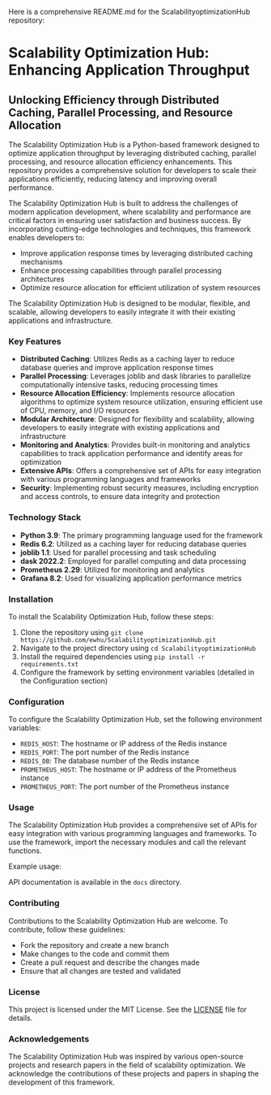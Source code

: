 Here is a comprehensive README.md for the ScalabilityoptimizationHub repository:

# Scalability Optimization Hub: Enhancing Application Throughput
## Unlocking Efficiency through Distributed Caching, Parallel Processing, and Resource Allocation

The Scalability Optimization Hub is a Python-based framework designed to optimize application throughput by leveraging distributed caching, parallel processing, and resource allocation efficiency enhancements. This repository provides a comprehensive solution for developers to scale their applications efficiently, reducing latency and improving overall performance.

The Scalability Optimization Hub is built to address the challenges of modern application development, where scalability and performance are critical factors in ensuring user satisfaction and business success. By incorporating cutting-edge technologies and techniques, this framework enables developers to:

* Improve application response times by leveraging distributed caching mechanisms
* Enhance processing capabilities through parallel processing architectures
* Optimize resource allocation for efficient utilization of system resources

The Scalability Optimization Hub is designed to be modular, flexible, and scalable, allowing developers to easily integrate it with their existing applications and infrastructure.

### Key Features

* **Distributed Caching**: Utilizes Redis as a caching layer to reduce database queries and improve application response times
* **Parallel Processing**: Leverages joblib and dask libraries to parallelize computationally intensive tasks, reducing processing times
* **Resource Allocation Efficiency**: Implements resource allocation algorithms to optimize system resource utilization, ensuring efficient use of CPU, memory, and I/O resources
* **Modular Architecture**: Designed for flexibility and scalability, allowing developers to easily integrate with existing applications and infrastructure
* **Monitoring and Analytics**: Provides built-in monitoring and analytics capabilities to track application performance and identify areas for optimization
* **Extensive APIs**: Offers a comprehensive set of APIs for easy integration with various programming languages and frameworks
* **Security**: Implementing robust security measures, including encryption and access controls, to ensure data integrity and protection

### Technology Stack

* **Python 3.9**: The primary programming language used for the framework
* **Redis 6.2**: Utilized as a caching layer for reducing database queries
* **joblib 1.1**: Used for parallel processing and task scheduling
* **dask 2022.2**: Employed for parallel computing and data processing
* **Prometheus 2.29**: Utilized for monitoring and analytics
* **Grafana 8.2**: Used for visualizing application performance metrics

### Installation

To install the Scalability Optimization Hub, follow these steps:

1. Clone the repository using `git clone https://github.com/ewhu/ScalabilityoptimizationHub.git`
2. Navigate to the project directory using `cd ScalabilityoptimizationHub`
3. Install the required dependencies using `pip install -r requirements.txt`
4. Configure the framework by setting environment variables (detailed in the Configuration section)

### Configuration

To configure the Scalability Optimization Hub, set the following environment variables:

* `REDIS_HOST`: The hostname or IP address of the Redis instance
* `REDIS_PORT`: The port number of the Redis instance
* `REDIS_DB`: The database number of the Redis instance
* `PROMETHEUS_HOST`: The hostname or IP address of the Prometheus instance
* `PROMETHEUS_PORT`: The port number of the Prometheus instance

### Usage

The Scalability Optimization Hub provides a comprehensive set of APIs for easy integration with various programming languages and frameworks. To use the framework, import the necessary modules and call the relevant functions.

Example usage:

API documentation is available in the `docs` directory.

### Contributing

Contributions to the Scalability Optimization Hub are welcome. To contribute, follow these guidelines:

* Fork the repository and create a new branch
* Make changes to the code and commit them
* Create a pull request and describe the changes made
* Ensure that all changes are tested and validated

### License

This project is licensed under the MIT License. See the [LICENSE](https://github.com/ewhu/ScalabilityoptimizationHub/blob/main/LICENSE) file for details.

### Acknowledgements

The Scalability Optimization Hub was inspired by various open-source projects and research papers in the field of scalability optimization. We acknowledge the contributions of these projects and papers in shaping the development of this framework.